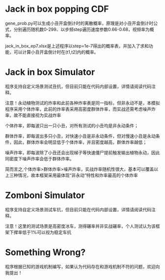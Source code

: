 
# Jack in box popping CDF

gene_prob.py可以生成小丑开盒倒计时的离散概率，原理是对小丑开盒倒计时公式，分别遍历随机数0-299、以步频step遍历速度参数0.66-0.68，视频率为概率。

jack_in_box_ep7.xlsx是上述程序以step=1e-7得出的概率表，并加入了求和功能，可以计算小丑开盒倒计时在(t1,t2]内的概率。

# Jack in box Simulator
程序支持自定义场景测试丑抗，但目前只能在代码内部设置，详情请阅读代码注释。

注意！永动植物测试的炸率和此前各种炸率表是同一指标，但非永动不是，本模拟程序采用个体炸率，此前的炸率表采用高密度群体炸率，而实战还需考虑噪声炸率，故不能直接视为实战炸率

个体炸率，即每波只出一只小丑，对所有测试的小丑均是非永动条件；

群体炸率，即每波出多只小丑，对快速小丑是非永动条件，但对慢速小丑是永动条件，因此，群体炸率会明显低于个体炸率，并且密度越高，群体炸率越低；

噪声炸率，即每波除了小丑还会出现梯子等快速僵尸提前触发输出植物永动，因此同密度下噪声炸率会低于群体炸率。

简而言之,个体炸率>群体炸率>噪声炸率，实战炸率随机性很大，基本可以覆盖以上三种情况，故本框架采用最体现“非永动”特性和炸率最高的个体炸率

# Zomboni Simulator
程序支持自定义场景测试车抗，但目前只能在代码内部设置，详情请阅读代码注释。

注意！这里的测试场景是高密度冰车，测得碾率并非实战碾率，个人测试认为该框架下撵率低于1%可以视为稳定车抗

# Something Wrong?
程序根据已知的游戏机制编写，如果认为代码存在和游戏机制不符的问题，欢迎向我提出！
